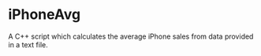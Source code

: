 # iPhoneAvg
A C++ script which calculates the average iPhone sales from data provided in a text file.
